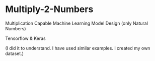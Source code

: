 # Multiply-2-Numbers
Multiplication Capable Machine Learning Model Design (only Natural Numbers)


Tensorflow & Keras


(I did it to understand. I have used similar examples. I created my own dataset.)
